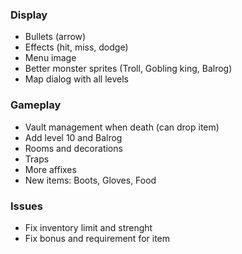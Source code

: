 ### Display
* Bullets (arrow)
* Effects (hit, miss, dodge)
* Menu image
* Better monster sprites (Troll, Gobling king, Balrog)
* Map dialog with all levels

### Gameplay
* Vault management when death (can drop item)
* Add level 10 and Balrog
* Rooms and decorations
* Traps 
* More affixes
* New items: Boots, Gloves, Food 

### Issues
* Fix inventory limit and strenght
* Fix bonus and requirement for item